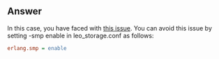 ## Answer 
In this case, you have faced with [this issue](https://github.com/basho/eleveldb/issues/120).
You can avoid this issue by setting -smp enable in leo_storage.conf as follows:

```ini
erlang.smp = enable
```
